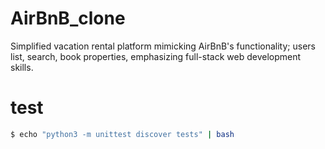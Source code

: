 # AirBnB_clone
Simplified vacation rental platform mimicking AirBnB's functionality; users list, search, book properties, emphasizing full-stack web development skills.


# test 
```bash
$ echo "python3 -m unittest discover tests" | bash
```